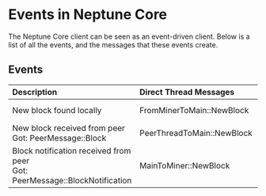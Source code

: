 # Events in Neptune Core

The Neptune Core client can be seen as an event-driven client. Below is a list of all the events, and the messages that
these events create.

## Events

| Description                                                                       | Direct Thread Messages     | Indirect Thread Messages                                                        | Spawned Network Messages       |
| :-------------------------------------------------------------------------------- | :------------------------- | :------------------------------------------------------------------------------ | :----------------------------- |
| New block found locally                                                           | FromMinerToMain::NewBlock  | MainToPeerThread::BlockFromMiner <br />  PeerMessage::Block                     | PeerMessage::Block             |
| New block received from peer <br /> Got: PeerMessage::Block                       | PeerThreadToMain::NewBlock | ToMiner::NewBlock <br /> <span style="color:red">MainToPeerThread::Block</span> | PeerMessage::BlockNotification |
| Block notification received from peer <br /> Got:  PeerMessage::BlockNotification | MainToMiner::NewBlock      | <span style="color:red">MainToPeerThread::Block</span>                          | PeerMessage::BlockNotification |